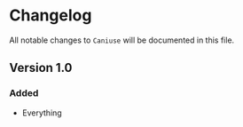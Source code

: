 # Changelog

All notable changes to `Caniuse` will be documented in this file.

## Version 1.0

### Added
- Everything
